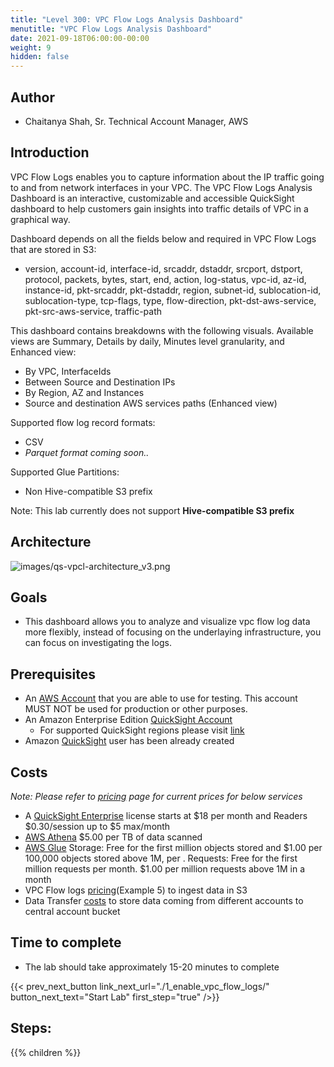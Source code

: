 ```yaml
---
title: "Level 300: VPC Flow Logs Analysis Dashboard"
menutitle: "VPC Flow Logs Analysis Dashboard"
date: 2021-09-18T06:00:00-00:00
weight: 9
hidden: false
---
```


## Author
- Chaitanya Shah, Sr. Technical Account Manager, AWS

## Introduction
VPC Flow Logs enables you to capture information about the IP traffic going to and from network interfaces in your VPC. The VPC Flow Logs Analysis Dashboard is an interactive, customizable and accessible QuickSight dashboard to help customers gain insights into traffic details of VPC in a graphical way. 

Dashboard depends on all the fields below and required in VPC Flow Logs that are stored in S3:
- version, account-id, interface-id, srcaddr, dstaddr, srcport, dstport, protocol, packets, bytes, start, end, action, log-status, vpc-id, az-id, instance-id, pkt-srcaddr, pkt-dstaddr, region, subnet-id, sublocation-id, sublocation-type, tcp-flags, type, flow-direction, pkt-dst-aws-service, pkt-src-aws-service, traffic-path

This dashboard contains breakdowns with the following visuals. Available views are Summary, Details by daily, Minutes level granularity, and Enhanced view:
 - By VPC, InterfaceIds
 - Between Source and Destination IPs
 - By Region, AZ and Instances
 - Source and destination AWS services paths (Enhanced view)

Supported flow log record formats:
- CSV
- _Parquet format coming soon.._

Supported Glue Partitions:
 - Non Hive-compatible S3 prefix

Note: This lab currently does not support **Hive-compatible S3 prefix**

## Architecture
![images/qs-vpcl-architecture_v3.png](/Security/300_VPC_Flow_Logs_Analysis_Dashboard/images/qs-vpcl-architecture_v3.png)

## Goals
- This dashboard allows you to analyze and visualize vpc flow log data more flexibly, instead of focusing on the underlaying infrastructure, you can focus on investigating the logs.

## Prerequisites
- An [AWS Account](https://portal.aws.amazon.com/gp/aws/developer/registration/index.html) that you are able to use for testing. This account MUST NOT be used for production or other purposes.
- An Amazon Enterprise Edition [QuickSight Account](https://docs.aws.amazon.com/quicksight/latest/user/provisioning-users.html)
    - For supported QuickSight regions please visit [link](https://docs.aws.amazon.com/quicksight/latest/user/regions.html)
- Amazon [QuickSight](https://quicksight.aws.amazon.com/sn/start) user has been already created

## Costs

_Note: Please refer to [pricing](https://aws.amazon.com/pricing/) page for current prices for below services_

- A [QuickSight Enterprise](https://aws.amazon.com/quicksight/pricing/) license starts at $18 per month and Readers $0.30/session up to $5 max/month
- [AWS Athena](https://aws.amazon.com/athena/pricing/) $5.00 per TB of data scanned
- [AWS Glue](https://aws.amazon.com/glue/pricing/) Storage: Free for the first million objects stored and $1.00 per 100,000 objects stored above 1M, per . Requests: Free for the first million requests per month. $1.00 per million requests above 1M in a month
- VPC Flow logs [pricing](https://aws.amazon.com/cloudwatch/pricing/)(Example 5) to ingest data in S3
- Data Transfer [costs](https://aws.amazon.com/ec2/pricing/on-demand/) to store data coming from different accounts to central account bucket

## Time to complete
- The lab should take approximately 15-20 minutes to complete

{{< prev_next_button link_next_url="./1_enable_vpc_flow_logs/" button_next_text="Start Lab" first_step="true" />}}

## Steps:
{{% children  %}}
